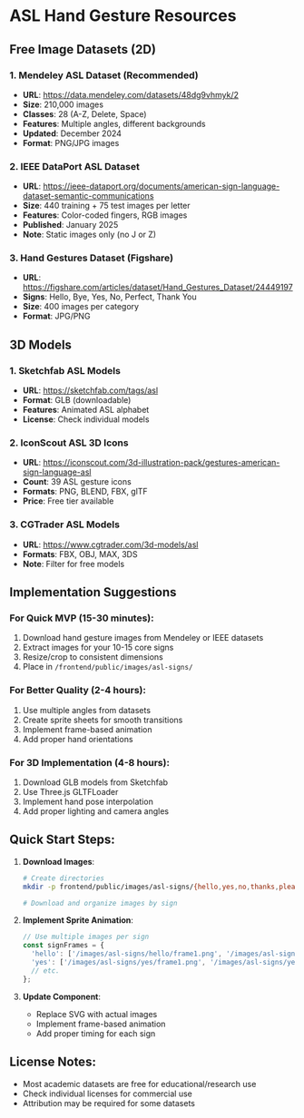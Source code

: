 # ASL Hand Gesture Resources

## Free Image Datasets (2D)

### 1. **Mendeley ASL Dataset** (Recommended)
- **URL**: https://data.mendeley.com/datasets/48dg9vhmyk/2
- **Size**: 210,000 images
- **Classes**: 28 (A-Z, Delete, Space)
- **Features**: Multiple angles, different backgrounds
- **Updated**: December 2024
- **Format**: PNG/JPG images

### 2. **IEEE DataPort ASL Dataset**
- **URL**: https://ieee-dataport.org/documents/american-sign-language-dataset-semantic-communications
- **Size**: 440 training + 75 test images per letter
- **Features**: Color-coded fingers, RGB images
- **Published**: January 2025
- **Note**: Static images only (no J or Z)

### 3. **Hand Gestures Dataset (Figshare)**
- **URL**: https://figshare.com/articles/dataset/Hand_Gestures_Dataset/24449197
- **Signs**: Hello, Bye, Yes, No, Perfect, Thank You
- **Size**: 400 images per category
- **Format**: JPG/PNG

## 3D Models

### 1. **Sketchfab ASL Models**
- **URL**: https://sketchfab.com/tags/asl
- **Format**: GLB (downloadable)
- **Features**: Animated ASL alphabet
- **License**: Check individual models

### 2. **IconScout ASL 3D Icons**
- **URL**: https://iconscout.com/3d-illustration-pack/gestures-american-sign-language-asl
- **Count**: 39 ASL gesture icons
- **Formats**: PNG, BLEND, FBX, glTF
- **Price**: Free tier available

### 3. **CGTrader ASL Models**
- **URL**: https://www.cgtrader.com/3d-models/asl
- **Formats**: FBX, OBJ, MAX, 3DS
- **Note**: Filter for free models

## Implementation Suggestions

### For Quick MVP (15-30 minutes):
1. Download hand gesture images from Mendeley or IEEE datasets
2. Extract images for your 10-15 core signs
3. Resize/crop to consistent dimensions
4. Place in `/frontend/public/images/asl-signs/`

### For Better Quality (2-4 hours):
1. Use multiple angles from datasets
2. Create sprite sheets for smooth transitions
3. Implement frame-based animation
4. Add proper hand orientations

### For 3D Implementation (4-8 hours):
1. Download GLB models from Sketchfab
2. Use Three.js GLTFLoader
3. Implement hand pose interpolation
4. Add proper lighting and camera angles

## Quick Start Steps:

1. **Download Images**:
   ```bash
   # Create directories
   mkdir -p frontend/public/images/asl-signs/{hello,yes,no,thanks,please,stop,good,bad,help,what}
   
   # Download and organize images by sign
   ```

2. **Implement Sprite Animation**:
   ```javascript
   // Use multiple images per sign
   const signFrames = {
     'hello': ['/images/asl-signs/hello/frame1.png', '/images/asl-signs/hello/frame2.png', ...],
     'yes': ['/images/asl-signs/yes/frame1.png', '/images/asl-signs/yes/frame2.png', ...],
     // etc.
   };
   ```

3. **Update Component**:
   - Replace SVG with actual images
   - Implement frame-based animation
   - Add proper timing for each sign

## License Notes:
- Most academic datasets are free for educational/research use
- Check individual licenses for commercial use
- Attribution may be required for some datasets